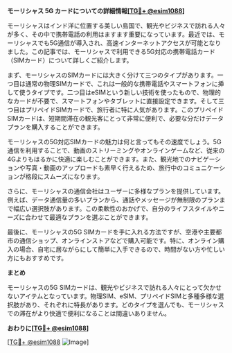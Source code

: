 **モーリシャス 5G カードについての詳細情報[[TG💪+ @esim1088](https://t.me/s/esim1088)]**

モーリシャスはインド洋に位置する美しい島国で、観光やビジネスで訪れる人々が多く、その中で携帯電話の利用はますます重要になっています。最近では、モーリシャスでも5G通信が導入され、高速インターネットアクセスが可能となりました。この記事では、モーリシャスで利用できる5G対応の携帯電話カード（SIMカード）について詳しくご紹介します。

まず、モーリシャスのSIMカードには大きく分けて三つのタイプがあります。一つ目は通常の物理SIMカードで、これは一般的な携帯電話やスマートフォンに挿して使うタイプです。二つ目はeSIMという新しい技術を使ったもので、物理的なカードが不要で、スマートフォンやタブレットに直接設定できます。そして三つ目はプリペイドSIMカードで、旅行者に特に人気があります。このプリペイドSIMカードは、短期間滞在の観光客にとって非常に便利で、必要な分だけデータプランを購入することができます。

モーリシャスの5G対応SIMカードの魅力は何と言ってもその速度でしょう。5G通信を利用することで、動画のストリーミングやオンラインゲームなど、従来の4Gよりもはるかに快適に楽しむことができます。また、観光地でのナビゲーションや写真・動画のアップロードも素早く行えるため、旅行中のコミュニケーションが格段にスムーズになります。

さらに、モーリシャスの通信会社はユーザーに多様なプランを提供しています。例えば、データ通信量の多いプランから、通話やメッセージが無制限のプランまで幅広い選択肢があります。この柔軟性のおかげで、自分のライフスタイルやニーズに合わせて最適なプランを選ぶことができます。

最後に、モーリシャスの5G SIMカードを手に入れる方法ですが、空港や主要都市の通信ショップ、オンラインストアなどで購入可能です。特に、オンライン購入の場合、自宅に居ながらにして簡単に入手できるので、時間がない方や忙しい方にもおすすめです。

**まとめ**

モーリシャスの5G SIMカードは、観光やビジネスで訪れる人々にとって欠かせないアイテムとなっています。物理SIM、eSIM、プリペイドSIMと多種多様な選択肢があり、それぞれに特長があります。どのタイプを選んでも、モーリシャスでの滞在がより快適で便利になることは間違いありません。

**おわりに[[TG💪+ @esim1088](https://t.me/s/esim1088)]**

[[TG💪+ @esim1088](https://t.me/s/esim1088) ![Image](https://i.postimg.cc/Y0z9fWf4/image.png)]